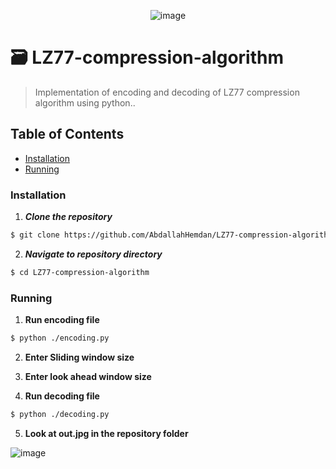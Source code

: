<div align="center">

![image](https://user-images.githubusercontent.com/40190772/80767184-9f504c00-8b47-11ea-9c6d-2760f4d9e2db.png)
  
 
</div>


# 🗃 LZ77-compression-algorithm
> Implementation of encoding and decoding of LZ77 compression algorithm using python..

## Table of Contents
  - [Installation](#installation)
  - [Running](#running)
  
### Installation

1. **_Clone the repository_**

```sh
$ git clone https://github.com/AbdallahHemdan/LZ77-compression-algorithm.git
```
2. **_Navigate to repository directory_**
```sh
$ cd LZ77-compression-algorithm
```

### Running

1. **Run encoding file**
```sh
$ python ./encoding.py
```
2. **Enter Sliding window size**

3. **Enter look ahead window size**

4. **Run decoding file**
```sh
$ python ./decoding.py
```
5. **Look at out.jpg in the repository folder**

![image](https://user-images.githubusercontent.com/40190772/80767555-7c726780-8b48-11ea-87b0-a389b486698f.png)
